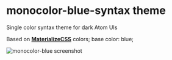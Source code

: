 # monocolor-blue-syntax theme

Single color syntax theme for dark Atom UIs

Based on [**MaterializeCSS**](http://materializecss.com/color.html) colors;
base color: blue;

![monocolor-blue screenshot](http://files.web-forge.info/atom-themes/monocolor-blue.jpg)
